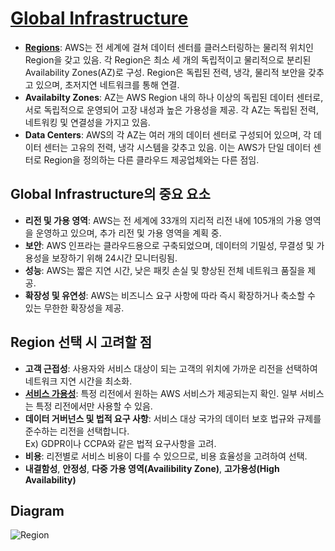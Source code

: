 # [Global Infrastructure](https://aws.amazon.com/ko/about-aws/global-infrastructure/)

* **[Regions](https://aws.amazon.com/ko/about-aws/global-infrastructure/regions_az/?p=ngi&loc=2&refid=sl_card)**: AWS는 전 세계에 걸쳐 데이터 센터를 클러스터링하는 물리적 위치인 Region을 갖고 있음. 각 Region은 최소 세 개의 독립적이고 물리적으로 분리된 Availability Zones(AZ)로 구성. Region은 독립된 전력, 냉각, 물리적 보안을 갖추고 있으며, 초저지연 네트워크를 통해 연결.
* **Availabilty Zones**: AZ는 AWS Region 내의 하나 이상의 독립된 데이터 센터로, 서로 독립적으로 운영되어 고장 내성과 높은 가용성을 제공. 각 AZ는 독립된 전력, 네트워킹 및 연결성을 가지고 있음.
* **Data Centers**: AWS의 각 AZ는 여러 개의 데이터 센터로 구성되어 있으며, 각 데이터 센터는 고유의 전력, 냉각 시스템을 갖추고 있음. 이는 AWS가 단일 데이터 센터로 Region을 정의하는 다른 클라우드 제공업체와는 다른 점임.

## Global Infrastructure의 중요 요소

* **리전 및 가용 영역**: AWS는 전 세계에 33개의 지리적 리전 내에 105개의 가용 영역을 운영하고 있으며, 추가 리전 및 가용 영역을 계획 중.
* **보안**: AWS 인프라는 클라우드용으로 구축되었으며, 데이터의 기밀성, 무결성 및 가용성을 보장하기 위해 24시간 모니터링됨.
* **성능**: AWS는 짧은 지연 시간, 낮은 패킷 손실 및 향상된 전체 네트워크 품질을 제공.
* **확장성 및 유연성**: AWS는 비즈니스 요구 사항에 따라 즉시 확장하거나 축소할 수 있는 무한한 확장성을 제공.

## Region 선택 시 고려할 점

* **고객 근접성**: 사용자와 서비스 대상이 되는 고객의 위치에 가까운 리전을 선택하여 네트워크 지연 시간을 최소화.
* **[서비스 가용성](https://aws.amazon.com/ko/about-aws/global-infrastructure/regional-product-services/?p=ngi&loc=4&refid=sl_card)**: 특정 리전에서 원하는 AWS 서비스가 제공되는지 확인. 일부 서비스는 특정 리전에서만 사용할 수 있음.
* **데이터 거버넌스 및 법적 요구 사항**: 서비스 대상 국가의 데이터 보호 법규와 규제를 준수하는 리전을 선택합니다.  
Ex) GDPR이나 CCPA와 같은 법적 요구사항을 고려.
* **비용**: 리전별로 서비스 비용이 다를 수 있으므로, 비용 효율성을 고려하여 선택.
* **내결함성**, **안정성**, **다중 가용 영역(Availibility Zone)**, **고가용성(High Availability)**

## Diagram

![Region](https://github.com/LeeWooJung/AWS-SAA-C03/assets/31682438/4e2f5f74-9fe6-42fa-b2dd-a97ad99986a9)